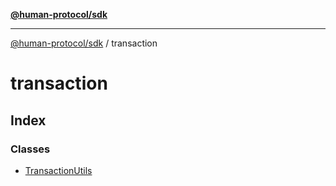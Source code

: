 [**@human-protocol/sdk**](../README.md)

***

[@human-protocol/sdk](../modules.md) / transaction

# transaction

## Index

### Classes

- [TransactionUtils](classes/TransactionUtils.md)
